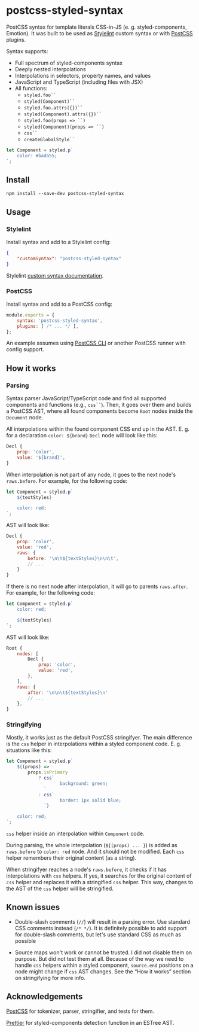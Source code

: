 # postcss-styled-syntax

PostCSS syntax for template literals CSS-in-JS (e. g. styled-components, Emotion). It was built to be used as [Stylelint] custom syntax or with [PostCSS] plugins.

Syntax supports:

- Full spectrum of styled-components syntax
- Deeply nested interpolations
- Interpolations in selectors, property names, and values
- JavaScript and TypeScript (including files with JSX)
- All functions:
	- <code>styled.foo``</code>
	- <code>styled(Component)``</code>
	- <code>styled.foo.attrs({})``</code>
	- <code>styled(Component).attrs({})``</code>
	- <code>styled.foo(props => ``)</code>
	- <code>styled(Component)(props => ``)</code>
	- <code>css``</code>
	- <code>createGlobalStyle``</code>

```js
let Component = styled.p`
	color: #bada55;
`;
```

## Install

```
npm install --save-dev postcss-styled-syntax
```

## Usage

### Stylelint

Install syntax and add to a Stylelint config:

```json
{
	"customSyntax": "postcss-styled-syntax"
}
```

Stylelint [custom syntax documentation](https://stylelint.io/user-guide/usage/options#customsyntax).

### PostCSS

Install syntax and add to a PostCSS config:

```js
module.exports = {
	syntax: 'postcss-styled-syntax',
	plugins: [ /* ... */ ],
};
```

An example assumes using [PostCSS CLI](https://github.com/postcss/postcss-cli) or another PostCSS runner with config support.

## How it works

### Parsing

Syntax parser JavaScript/TypeScript code and find all supported components and functions (e.g., <code>css\`\`</code>). Then, it goes over them and builds a PostCSS AST, where all found components become `Root` nodes inside the `Document` node.

All interpolations within the found component CSS end up in the AST. E. g. for a declaration `color: ${brand}` `Decl` node will look like this:

```js
Decl {
	prop: 'color',
	value: '${brand}',
}
```

When interpolation is not part of any node, it goes to the next node's `raws.before`. For example, for the following code:

```js
let Component = styled.p`
	${textStyles}

	color: red;
`;
```

AST will look like:

```js
Decl {
	prop: 'color',
	value: 'red',
	raws: {
		before: '\n\t${textStyles}\n\n\t',
		// ...
	}
}
```

If there is no next node after interpolation, it will go to parents `raws.after`. For example, for the following code:

```js
let Component = styled.p`
	color: red;

	${textStyles}
`;
```

AST will look like:

```js
Root {
	nodes: [
		Decl {
			prop: 'color',
			value: 'red',
		},
	],
	raws: {
		after: '\n\n\t${textStyles}\n'
		// ...
	},
}
```

### Stringifying

Mostly, it works just as the default PostCSS stringifyer. The main difference is the `css` helper in interpolations within a styled component code. E. g. situations like this:

```js
let Component = styled.p`
	${(props) =>
		props.isPrimary
			? css`
					background: green;
			  `
			: css`
					border: 1px solid blue;
			  `}

	color: red;
`;
```

`css` helper inside an interpolation within `Component` code.

During parsing, the whole interpolation (`${(props) ... }`) is added as `raws.before` to `color: red` node. And it should not be modified. Each `css` helper remembers their original content (as a string).

When stringifyer reaches a node's `raws.before`, it checks if it has interpolations with `css` helpers. If yes, it searches for the original content of `css` helper and replaces it with a stringified `css` helper. This way, changes to the AST of the `css` helper will be stringified.

## Known issues

- Double-slash comments (`//`) will result in a parsing error. Use standard CSS comments instead (`/* */`). It is definitely possible to add support for double-slash comments, but let's use standard CSS as much as possible

- Source maps won't work or cannot be trusted. I did not disable them on purpose. But did not test them at all. Because of the way we need to handle `css` helpers within a styled component, `source.end` positions on a node might change if `css` AST changes. See the “How it works” section on stringifying for more info.

## Acknowledgements

[PostCSS] for tokenizer, parser, stringifier, and tests for them.

[Prettier](https://prettier.io/) for styled-components detection function in an ESTree AST.

[Stylelint]: https://stylelint.io/
[PostCSS]: https://postcss.org/
